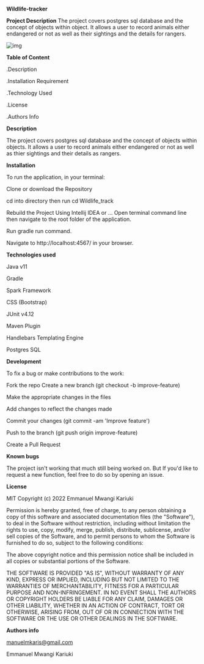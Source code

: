 **Wildlife-tracker**

**Project Description**
The project covers postgres sql database and the concept of objects within object. It allows a user to record animals either endangered or not as well as their sightings and the details for rangers.

![img]()

**Table of Content**

.Description

.Installation Requirement

.Technology Used

.License

.Authors Info

**Description**

The project covers postgres sql database and the concept of objects within objects. It allows a user to record animals either endangered or not as well as thier sightings and their details as rangers.

**Installation**

To run the application, in your terminal:

Clone or download the Repository

cd into directory then run cd Wildlife_track

Rebuild the Project Using Intellij IDEA or ...
Open terminal command line then navigate to the root folder of the application.

Run gradle run command.

Navigate to http://localhost:4567/ in your browser.

**Technologies used**

Java v11

Gradle

Spark Framework

CSS (Bootstrap)

JUnit v4.12

Maven Plugin

Handlebars Templating Engine

Postgres SQL

**Development**

To fix a bug or make contributions to the work:

Fork the repo
Create a new branch (git checkout -b improve-feature)

Make the appropriate changes in the files

Add changes to reflect the changes made

Commit your changes (git commit -am 'Improve feature')

Push to the branch (git push origin improve-feature)

Create a Pull Request

**Known bugs**

The project isn't working that much still being worked on.
But If you'd like to request a new function, feel free to do so by opening an issue.

**License**

MIT Copyright (c) 2022 Emmanuel Mwangi Kariuki

Permission is hereby granted, free of charge, to any person obtaining a copy of this software and associated documentation files (the "Software"), to deal in the Software without restriction, including without limitation the rights to use, copy, modify, merge, publish, distribute, sublicense, and/or sell copies of the Software, and to permit persons to whom the Software is furnished to do so, subject to the following conditions:

The above copyright notice and this permission notice shall be included in all copies or substantial portions of the Software.

THE SOFTWARE IS PROVIDED "AS IS", WITHOUT WARRANTY OF ANY KIND, EXPRESS OR IMPLIED, INCLUDING BUT NOT LIMITED TO THE WARRANTIES OF MERCHANTABILITY, FITNESS FOR A PARTICULAR PURPOSE AND NON-INFRINGEMENT. IN NO EVENT SHALL THE AUTHORS OR COPYRIGHT HOLDERS BE LIABLE FOR ANY CLAIM, DAMAGES OR OTHER LIABILITY, WHETHER IN AN ACTION OF CONTRACT, TORT OR OTHERWISE, ARISING FROM, OUT OF OR IN CONNECTION WITH THE SOFTWARE OR THE USE OR OTHER DEALINGS IN THE SOFTWARE.


**Authors info**

manuelmkaris@gmail.com

Emmanuel Mwangi Kariuki

